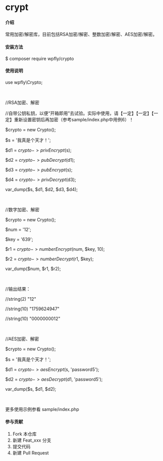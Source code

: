 # crypt

#### 介绍

常用加密/解密库，目前包括RSA加密/解密、整数加密/解密、AES加密/解密。

#### 安装方法

$ composer require wpfly/crypto

#### 使用说明

use wpfly\Crypto;

<br>

//RSA加密、解密

//自带公钥私钥，以便“开箱即用”去试验。实际中使用，请【一定】【一定】【一定】重新设置密钥后再加密（参考sample/index.php中用例6）！

$crypto = new Crypto();

$s = '我真是个天才！';

$d1 = $crypto->privEncrypt($s);

$d2 = $crypto->pubDecrypt($d1);

$d3 = $crypto->pubEncrypt($s);

$d4 = $crypto->privDecrypt($d3);

var_dump($s, $d1, $d2, $d3, $d4);

<br>

//数字加密、解密

$crypto = new Crypto();

$num = '12';

$key = '639';

$r1 = $crypto->numberEncrypt($num, $key, 10);

$r2 = $crypto->numberDecrypt($r1, $key);

var_dump($num, $r1, $r2);

<br>

//输出结果：

//string(2) "12"

//string(10) "1759624947"

//string(10) "0000000012"

<br>

//AES加密、解密

$crypto = new Crypto();

$s = '我真是个天才！';

$d1 = $crypto->aesEncrypt($s, 'password5');

$d2 = $crypto->aesDecrypt($d1, 'password5');

var_dump($s, $d1, $d2);

<br>

更多使用示例参看 sample/index.php

#### 参与贡献

1.  Fork 本仓库
2.  新建 Feat_xxx 分支
3.  提交代码
4.  新建 Pull Request
